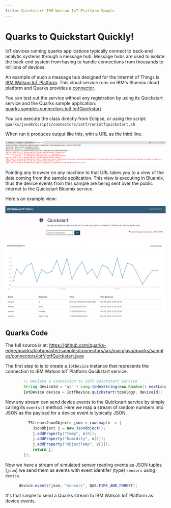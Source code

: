 ```yaml
---
title: Quickstart IBM Watson IoT Platform Sample
---
```


# Quarks to Quickstart Quickly!

IoT devices running quarks applications typically connect to back-end analytic systems through a message hub.
Message hubs are used to isolate the back-end system from having to handle connections from thousands to millions of devices.

An example of such a message hub designed for the Internet of Things is
[IBM Watson IoT Platform](https://internetofthings.ibmcloud.com/). This cloud service runs on IBM's Bluemix cloud platform
and Quarks provides a [connector](http://quarks-edge.github.io/quarks/docs/javadoc/index.html?quarks/connectors/iotf/IotfDevice.html).

You can test out the service without any registration by using its Quickstart service and the Quarks sample application:
[quarks.samples.connectors.iotf.IotfQuickstart](http://quarks-edge.github.io/quarks/docs/javadoc/index.html?quarks/samples/connectors/iotf/IotfQuickstart.html).

You can execute the class directly from Eclipse, or using the script: `quarks/java8/scripts/connectors/iotf/runiotfquickstart.sh`

When run it produces output like this, with a URL as the third line.

<img border="0" alt="Quickstart sample output" src="images/Quickstart_device.png">

Pointing any browser on any machine to that URL takes you to a view of the data coming from the sample application.
This view is executing in Bluemix, thus the device events from this sample are being sent over the public internet
to the Quickstart Bluemix service.

Here's an example view:

<img border="0" alt="Quickstart service output" src="images/Quickstart.png">

## Quarks Code

The full source is at:
https://github.com/quarks-edge/quarks/blob/master/samples/connectors/src/main/java/quarks/samples/connectors/iotf/IotfQuickstart.java

The first step to is to create a `IotDevice` instance that represents the connection to IBM Watson IoT Platform Qucikstart service.

```java
        // Declare a connection to IoTF Quickstart service
        String deviceId = "qs" + Long.toHexString(new Random().nextLong());
        IotDevice device = IotfDevice.quickstart(topology, deviceId);
```

Now any stream can send device events to the Quickstart service by simply calling its `events()` method.
Here we map a stream of random numbers into JSON as the payload for a device event is typically JSON.

```java
          TStream<JsonObject> json = raw.map(v -> {
            JsonObject j = new JsonObject();
            j.addProperty("temp", v[0]);
            j.addProperty("humidity", v[1]);
            j.addProperty("objectTemp", v[2]);
            return j;
        });
```
  
  Now we have a stream of simulated sensor reading events as JSON tuples (`json`) we send them as events with event identifer (type) `sensors`  using `device`.
  
```java
      device.events(json, "sensors", QoS.FIRE_AND_FORGET);
```

It's that simple to send a Quarks stream to IBM Watson IoT Platform as device events.
